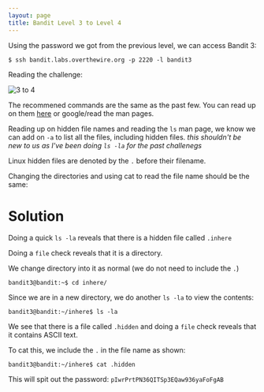 ```yaml
---
layout: page
title: Bandit Level 3 to Level 4
---
```


Using the password we got from the previous level, we can access Bandit 3:
```
$ ssh bandit.labs.overthewire.org -p 2220 -l bandit3
```

Reading the challenge:

![3 to 4](https://user-images.githubusercontent.com/41026969/50001204-1f354080-ff6a-11e8-978a-917958241c8e.png)

The recommened commands are the same as the past few. You can read up on them [here](https://github.com/BurntxNoodle/CTF/tree/master/OverTheWire%20-%20Bandit/Level%200%20-%3E%201) or google/read the man pages.

Reading up on hidden file names and reading the ```ls``` man page, we know we can add on ```-a``` to list all the 
files, including hidden files. *this shouldn't be new to us as I've been doing ```ls -la``` for the past challenegs*

Linux hidden files are denoted by the ```.``` before their filename. 

Changing the directories and using cat to read the file name should be the same:

# Solution

Doing a quick ```ls -la``` reveals that there is a hidden file called ```.inhere``` 

Doing a ```file``` check reveals that it is a directory.

We change directory into it as normal (we do not need to include the ```.```)
```
bandit3@bandit:~$ cd inhere/
```

Since we are in a new directory, we do another ```ls -la``` to view the contents:
```
bandit3@bandit:~/inhere$ ls -la
```

We see that there is a file called ```.hidden``` and doing a ```file``` check reveals that it contains ASCII text.

To cat this, we include the ```.``` in the file name as shown:
```
bandit3@bandit:~/inhere$ cat .hidden 
```

This will spit out the password: ```pIwrPrtPN36QITSp3EQaw936yaFoFgAB```




